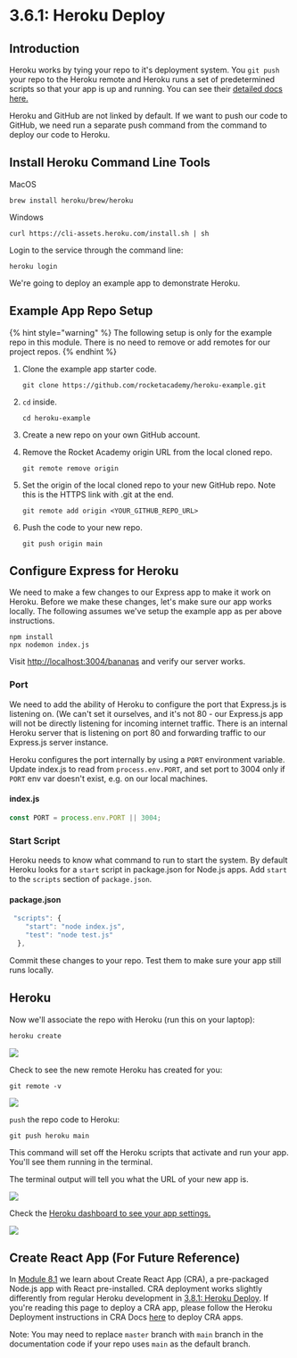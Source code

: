 # 3.6.1: Heroku Deploy

## Introduction

Heroku works by tying your repo to it's deployment system. You `git push` your repo to the Heroku remote and Heroku runs a set of predetermined scripts so that your app is up and running. You can see their [detailed docs here.](https://devcenter.heroku.com/articles/getting-started-with-nodejs?singlepage=true)

Heroku and GitHub are not linked by default. If we want to push our code to GitHub, we need run a separate push command from the command to deploy our code to Heroku.

## Install Heroku Command Line Tools

MacOS

```
brew install heroku/brew/heroku
```

Windows

```
curl https://cli-assets.heroku.com/install.sh | sh
```

Login to the service through the command line:

```
heroku login
```

We're going to deploy an example app to demonstrate Heroku.

## Example App Repo Setup

{% hint style="warning" %}
The following setup is only for the example repo in this module. There is no need to remove or add remotes for our project repos.
{% endhint %}

1.  Clone the example app starter code.

    ```
    git clone https://github.com/rocketacademy/heroku-example.git
    ```
2.  `cd` inside.

    ```
    cd heroku-example
    ```
3. Create a new repo on your own GitHub account.
4.  Remove the Rocket Academy origin URL from the local cloned repo.

    ```
    git remote remove origin
    ```
5.  Set the origin of the local cloned repo to your new GitHub repo. Note this is the HTTPS link with .git at the end.

    ```
    git remote add origin <YOUR_GITHUB_REPO_URL>
    ```
6.  Push the code to your new repo.

    ```
    git push origin main
    ```

## Configure Express for Heroku

We need to make a few changes to our Express app to make it work on Heroku. Before we make these changes, let's make sure our app works locally. The following assumes we've setup the example app as per above instructions.

```
npm install
npx nodemon index.js
```

Visit [http://localhost:3004/bananas](http://localhost:3004/bananas) and verify our server works.

### Port

We need to add the ability of Heroku to configure the port that Express.js is listening on. (We can't set it ourselves, and it's not 80 - our Express.js app will not be directly listening for incoming internet traffic. There is an internal Heroku server that is listening on port 80 and forwarding traffic to our Express.js server instance.

Heroku configures the port internally by using a `PORT` environment variable. Update index.js to read from `process.env.PORT`, and set port to 3004 only if `PORT` env var doesn't exist, e.g. on our local machines.

#### index.js

```javascript
const PORT = process.env.PORT || 3004;
```

### Start Script

Heroku needs to know what command to run to start the system. By default Heroku looks for a `start` script in package.json for Node.js apps. Add `start` to the `scripts` section of `package.json`.

#### package.json

```javascript
 "scripts": {
    "start": "node index.js",
    "test": "node test.js"
  },
```

Commit these changes to your repo. Test them to make sure your app still runs locally.

## Heroku

Now we'll associate the repo with Heroku (run this on your laptop):

```bash
heroku create
```

![](../../../old\_bootcamp\_docs/.gitbook/assets/screen-shot-2020-12-10-at-4.37.07-pm.png)

Check to see the new remote Heroku has created for you:

```
git remote -v
```

![](../../../old\_bootcamp\_docs/.gitbook/assets/screen-shot-2020-12-10-at-4.37.20-pm.png)

`push` the repo code to Heroku:

```
git push heroku main
```

This command will set off the Heroku scripts that activate and run your app. You'll see them running in the terminal.

The terminal output will tell you what the URL of your new app is.

![](../../../old\_bootcamp\_docs/.gitbook/assets/screen-shot-2020-12-10-at-4.39.42-pm-2-.png)

Check the [Heroku dashboard to see your app settings.](https://dashboard.heroku.com)

![](../../../old\_bootcamp\_docs/.gitbook/assets/screen-shot-2020-12-10-at-4.38.18-pm.png)

## Create React App (For Future Reference)

In [Module 8.1](../../../Module2/8-advanced-react/8.1-create-react-app) we learn about Create React App (CRA), a pre-packaged Node.js app with React pre-installed. CRA deployment works slightly differently from regular Heroku development in [3.8.1: Heroku Deploy](3.6.1-heroku-deploy.md). If you're reading this page to deploy a CRA app, please follow the Heroku Deployment instructions in CRA Docs [here](https://create-react-app.dev/docs/deployment/#heroku) to deploy CRA apps.

Note: You may need to replace `master` branch with `main` branch in the documentation code if your repo uses `main` as the default branch.
